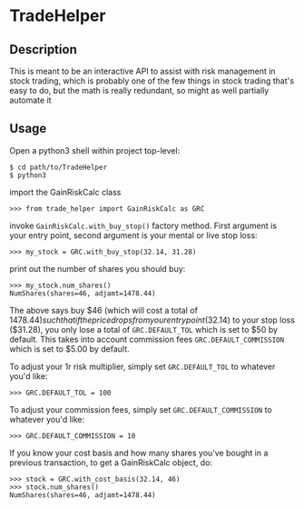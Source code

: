 # TradeHelper

## Description

This is meant to be an interactive API to assist with risk management in stock trading, which is probably one of the few things in stock trading that's easy to do, but the math is really redundant, so might as well partially automate it

## Usage

Open a python3 shell within project top-level:

```
$ cd path/to/TradeHelper
$ python3
```

import the GainRiskCalc class

```
>>> from trade_helper import GainRiskCalc as GRC
```

invoke `GainRiskCalc.with_buy_stop()` factory method. First argument is your entry point, second argument is your mental or live stop loss:

```
>>> my_stock = GRC.with_buy_stop(32.14, 31.28) 
```

print out the number of shares you should buy:
```
>>> my_stock.num_shares()
NumShares(shares=46, adjamt=1478.44)
```

The above says buy $46 (which will cost a total of $1478.44) such that if the price drops from your entry point ($32.14) to your stop loss ($31.28), you only lose a total of `GRC.DEFAULT_TOL` which is set to $50 by default. This takes into account commission fees `GRC.DEFAULT_COMMISSION` which is set to $5.00 by default. 

To adjust your 1r risk multiplier, simply set `GRC.DEFAULT_TOL` to whatever you'd like:

```
>>> GRC.DEFAULT_TOL = 100
```

To adjust your commission fees, simply set `GRC.DEFAULT_COMMISSION` to whatever you'd like:

```
>>> GRC.DEFAULT_COMMISSION = 10 
```

If you know your cost basis and how many shares you've bought in a previous transaction, to get a GainRiskCalc object, do:

```
>>> stock = GRC.with_cost_basis(32.14, 46)
>>> stock.num_shares()
NumShares(shares=46, adjamt=1478.44)
```
